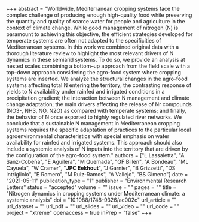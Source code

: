 +++
abstract = "Worldwide, Mediterranean cropping systems face the complex challenge of producing enough high-quality food while preserving the quantity and quality of scarce water for people and agriculture in the context of climate change. While good management of nitrogen (N) is paramount to achieving this objective, the efficient strategies developed for temperate systems are often not adapted to the specificities of Mediterranean systems. In this work we combined original data with a thorough literature review to highlight the most relevant drivers of N dynamics in these semiarid systems. To do so, we provide an analysis at nested scales combining a bottom–up approach from the field scale with a top–down approach considering the agro-food system where cropping systems are inserted. We analyze the structural changes in the agro-food systems affecting total N entering the territory; the contrasting response of yields to N availability under rainfed and irrigated conditions in a precipitation gradient; the interaction between N management and climate change adaptation; the main drivers affecting the release of Nr compounds (NO3-, NH3, NO, N2O) as compared with temperate systems; and finally, the behavior of N once exported to highly regulated river networks. We conclude that a sustainable N management in Mediterranean cropping systems requires the specific adaptation of practices to the particular local agroenvironmental characteristics with special emphasis on water availability for rainfed and irrigated systems. This approach should also include a systemic analysis of N inputs into the territory that are driven by the configuration of the agro-food system."
authors = ["L Lassaletta", "A Sanz-Cobeña", "E Aguilera", "M Quemada", "GF Billen", "A Bondeau", "ML Cayuela", "W Cramer", "**JPC Eekhout**", "J Garnier", "B Grizzetti", "DS Intrigliolo", "E Romero", "M Ruiz-Ramos", "A Vallejo", "BS Gimeno"]
date = "2021-05-11"
publication_type = "1"
publisher = "Environmental Research Letters"
status = "accepted"
volume = ""
issue = ""
pages = ""
title = "Nitrogen dynamics in cropping systems under Mediterranean climate: a systemic analysis"
doi = "10.1088/1748-9326/ac002c"
url_article = ""
url_dataset = ""
url_pdf = ""
url_slides = ""
url_video = ""
url_code = ""
project = "xtreme"
openaccess = true
inPrep = "false"
+++